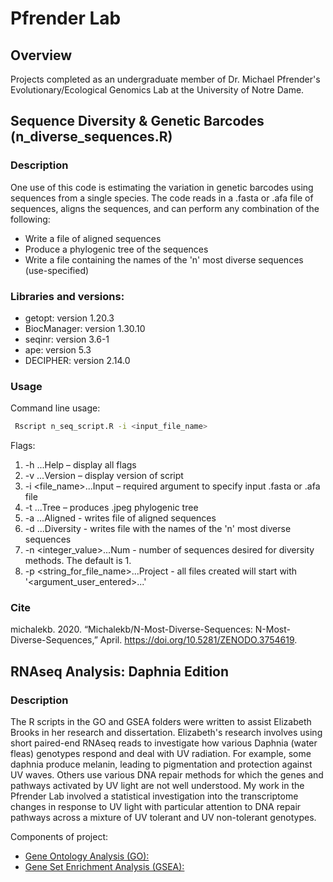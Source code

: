 # Pfrender Lab
## Overview
Projects completed as an undergraduate member of Dr. Michael Pfrender's Evolutionary/Ecological Genomics Lab at the University of Notre Dame. 

## Sequence Diversity & Genetic Barcodes (n_diverse_sequences.R)
### Description
One use of this code is estimating the variation in genetic barcodes using sequences from a single species. The code reads in a .fasta or .afa file of sequences, aligns the sequences, and can perform any combination of the following:
- Write a file of aligned sequences
- Produce a phylogenic tree of the sequences
- Write a file containing the names of the 'n' most diverse sequences (use-specified)

### Libraries and versions:
- getopt: version 1.20.3  
- BiocManager: version 1.30.10
- seqinr: version 3.6-1
- ape: version 5.3
- DECIPHER: version 2.14.0

### Usage
Command line usage:
```sh
 Rscript n_seq_script.R -i <input_file_name> 
```
Flags:
1. -h ...Help – display all flags
2. -v ...Version – display version of script
3. -i <file_name>...Input – required argument to specify input .fasta or .afa file
4. -t ...Tree – produces .jpeg phylogenic tree
5. -a ...Aligned - writes file of aligned sequences
6. -d ...Diversity - writes file with the names of the 'n' most diverse sequences
7. -n <integer_value>...Num - number of sequences desired for diversity methods. The default is 1.
8. -p <string_for_file_name>...Project - all files created will start with '<argument_user_entered>...'

### Cite
michalekb. 2020. “Michalekb/N-Most-Diverse-Sequences: N-Most-Diverse-Sequences,” April. https://doi.org/10.5281/ZENODO.3754619.

## RNAseq Analysis: Daphnia Edition
### Description
The R scripts in the GO and GSEA folders were written to assist Elizabeth Brooks in her research and dissertation. 
Elizabeth's research involves using short paired-end RNAseq reads to investigate how various Daphnia (water fleas) genotypes respond and deal with UV radiation. For example, some daphnia produce melanin, leading to pigmentation and protection against UV waves. Others use various DNA repair methods for which the genes and pathways activated by UV light are not well understood. My work in the Pfrender Lab involved a statistical investigation into the transcriptome changes in response to UV light with particular attention to DNA repair pathways across a mixture of UV tolerant and UV non-tolerant genotypes.  

Components of project:
- <ins>Gene Ontology Analysis (GO):</ins>
- <ins>Gene Set Enrichment Analysis (GSEA):</ins>
